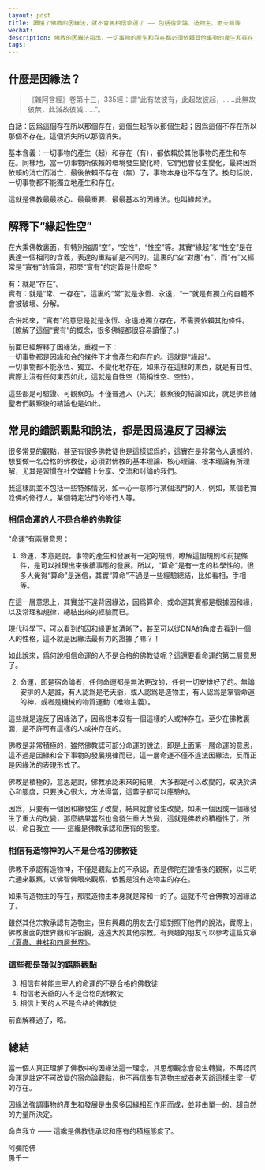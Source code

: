 ```yaml
---
layout: post
title: 讀懂了佛教的因緣法，就不會再相信命運了 —— 包括宿命論、造物主、老天爺等
wechat: 
description: 佛教的因緣法指出，一切事物的產生和存在都必須依賴其他事物的產生和存在（簡稱：緣起），換句話說，一切事物都不會獨立地、永恆地、不變的存在（簡稱：自性空、性空或空性）。這就是佛教最重要的緣起性空。
tags:
---
```


## 什麼是因緣法？

>《雜阿含經》卷第十三，335經：謂“此有故彼有，此起故彼起，……此無故彼無，此滅故彼滅……”。

白話：因爲這個存在所以那個存在，這個生起所以那個生起；因爲這個不存在所以那個不存在，這個消失所以那個消失。

基本含義：一切事物的產生（起）和存在（有），都依賴於其他事物的產生和存在。同樣地，當一切事物所依賴的環境發生變化時，它們也會發生變化，最終因爲依賴的消亡而消亡，最後依賴不存在（無）了，事物本身也不存在了。換句話說，一切事物都不能獨立地產生和存在。

這就是佛教最最核心、最最重要、最最基本的因緣法。也叫緣起法。

## 解釋下“緣起性空”

在大乘佛教裏面，有特別強調“空”，“空性”，“性空”等。其實“緣起”和“性空”是在表達一個相同的含義，表達的重點卻是不同的。這裏的“空”對應“有”，而“有”又經常是“實有”的簡寫，那麼“實有”的定義是什麼呢？

有：就是“存在”。<br>
實有：就是“常、一存在”，這裏的“常”就是永恆、永遠，“一”就是有獨立的自體不會被破壞、分解。

合併起來，“實有”的意思是就是永恆、永遠地獨立存在，不需要依賴其他條件。（瞭解了這個“實有”的概念，很多佛經都很容易讀懂了。）

前面已經解釋了因緣法，重複一下：<br>
一切事物都是因緣和合的條件下才會產生和存在的。這就是“緣起”。<br>
一切事物都不能永恆、獨立、不變化地存在。如果存在這樣的東西，就是有自性。實際上沒有任何東西如此，這就是自性空（簡稱性空、空性）。

這些都是可驗證、可觀察的。不僅普通人（凡夫）觀察後的結論如此，就是佛菩薩聖者們觀察後的結論也是如此。

## 常見的錯誤觀點和說法，都是因爲違反了因緣法

很多常見的觀點，甚至有很多佛教徒也是這樣認爲的，這實在是非常令人遺憾的，想要做一名合格的佛教徒，必須對佛教的基本理論、核心理論、根本理論有所理解，尤其是習慣在社交媒體上分享、交流和討論的我們。

我這樣說並不包括一些特殊情況，如一心一意修行某個法門的人，例如，某個老實唸佛的修行人，某個特定法門的修行人等。

### 相信命運的人不是合格的佛教徒 

“命運”有兩層意思：

1. 命運，本意是說，事物的產生和發展有一定的規則，瞭解這個規則和前提條件，是可以推理出來後續事態的發展。所以，“算命”是有一定的科學性的。很多人覺得“算命”是迷信，其實“算命”不過是一些經驗總結，比如看相，手相等。

在這一層意思上，其實並不違背因緣法，因爲算命，或命運其實都是根據因和緣，以及常理和規律，總結出來的經驗而已。

現代科學下，可以看到的因和緣更加清晰了，甚至可以從DNA的角度去看到一個人的性格，這不就是因緣法最有力的證據了嘛？！

如此說來，爲何說相信命運的人不是合格的佛教徒呢？這還要看命運的第二層意思了。

2. 命運，即是宿命論者，任何命運都是無法更改的，任何一切安排好了的。無論安排的人是誰，有人認爲是老天爺，或人認爲是造物主，有人認爲是掌管命運的神，或者是機械的物質運動（唯物主義）。

這些就是違反了因緣法了，因爲根本沒有一個這樣的人或神存在。至少在佛教裏面，是不許可有這樣的人或神存在的。

佛教是非常積極的，雖然佛教認可部分命運的說法，即是上面第一層命運的意思，這不過是因緣和合下事物的發展規律而已，這一層命運不僅不違法因緣法，反而正是因緣法的表現形式了。

佛教是積極的，意思是說，佛教承認未來的結果，大多都是可以改變的，取決於決心和態度，只要決心很大，方法得當，這輩子都可以應驗的。

因爲，只要有一個因和緣發生了改變，結果就會發生改變，如果一個因或一個緣發生了重大的改變，那麼結果當然也會發生重大改變，這就是佛教的積極性了。所以，命自我立 —— 這纔是佛教承認和應有的態度。

### 相信有造物神的人不是合格的佛教徒 

佛教不承認有造物神，不僅是觀點上的不承認，而是佛陀在證悟後的觀察，以三明六通來觀察，以佛智佛眼來觀察，依舊是沒有造物主的存在。

如果有造物主的存在，那麼造物主本身就是常和一的了。這就不符合佛教的因緣法了。

雖然其他宗教承認有造物主，但有興趣的朋友去仔細對照下他們的說法，實際上，佛教裏面的世界觀和宇宙觀，遠遠大於其他宗教。有興趣的朋友可以參考這篇文章[《夏蟲、井蛙和四層世界》](https://mp.weixin.qq.com/s/HpZRwttjS7obLhKpl2itMQ)。

### 這些都是類似的錯誤觀點

3. 相信有神能主宰人的命運的不是合格的佛教徒 
4. 相信老天爺的人不是合格的佛教徒
5. 相信上天的人不是合格的佛教徒

前面解釋過了，略。

## 總結

當一個人真正理解了佛教中的因緣法這一理念，其思想觀念會發生轉變，不再認同命運是註定不可改變的宿命論觀點，也不再信奉有造物主或者老天爺這樣主宰一切的存在。

因緣法強調事物的產生和發展是由衆多因緣相互作用而成，並非由單一的、超自然的力量所決定。

命自我立 —— 這纔是佛教徒承認和應有的積極態度了。

阿彌陀佛<br>
愚千一

